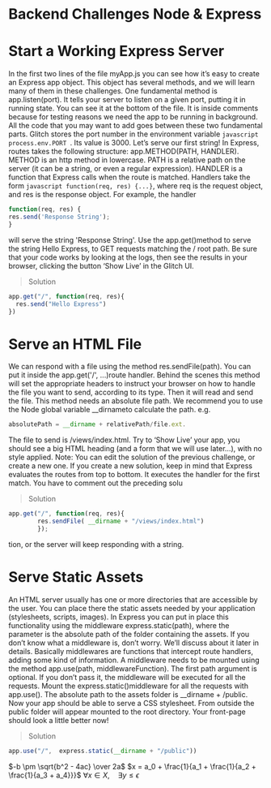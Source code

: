 # Backend Challenges Node & Express



# Start a Working Express Server
In the first two lines of the file myApp.js you can see how it’s easy to create an Express app object. This object has several methods, and we will learn many of them in these challenges. One fundamental method is app.listen(port). It tells your server to listen on a given port, putting it in running state. You can see it at the bottom of the file. It is inside comments because for testing reasons we need the app to be running in background. All the code that you may want to add goes between these two fundamental parts. Glitch stores the port number in the environment variable ```javascript process.env.PORT ```. Its value is 3000.
Let’s serve our first string! In Express, routes takes the following structure: app.METHOD(PATH, HANDLER). METHOD is an http method in lowercase. PATH is a relative path on the server (it can be a string, or even a regular expression). HANDLER is a function that Express calls when the route is matched.
Handlers take the form ```javascript function(req, res) {...}```, where req is the request object, and res is the response object. For example, the handler
```javascript
function(req, res) {
res.send('Response String');
}
```
will serve the string 'Response String'.
Use the app.get()method to serve the string Hello Express, to GET requests matching the / root path. Be sure that your code works by looking at the logs, then see the results in your browser, clicking the button ‘Show Live’ in the Glitch UI.

> Solution
```javascript
app.get("/", function(req, res){
  res.send("Hello Express")
})  
```

# Serve an HTML File
We can respond with a file using the method res.sendFile(path).
You can put it inside the app.get('/', ...)route handler. Behind the scenes this method will set the appropriate headers to instruct your browser on how to handle the file you want to send, according to its type. Then it will read and send the file. This method needs an absolute file path. We recommend you to use the Node global variable __dirnameto calculate the path.
e.g.
```javascript
absolutePath = __dirname + relativePath/file.ext.
```
The file to send is /views/index.html. Try to ‘Show Live’ your app, you should see a big HTML heading (and a form that we will use later…), with no style applied.
Note: You can edit the solution of the previous challenge, or create a new one. If you create a new solution, keep in mind that Express evaluates the routes from top to bottom. It executes the handler for the first match. You have to comment out the preceding solu

> Solution
```javascript
app.get("/", function(req, res){
        res.sendFile( __dirname + "/views/index.html")
        });
```
tion, or the server will keep responding with a string.


# Serve Static Assets
An HTML server usually has one or more directories that are accessible by the user. You can place there the static assets needed by your application (stylesheets, scripts, images). In Express you can put in place this functionality using the middleware express.static(path), where the parameter is the absolute path of the folder containing the assets. If you don’t know what a middleware is, don’t worry. We’ll discuss about it later in details. Basically middlewares are functions that intercept route handlers, adding some kind of information. A middleware needs to be mounted using the method app.use(path, middlewareFunction). The first path argument is optional. If you don’t pass it, the middleware will be executed for all the requests.
Mount the express.static()middleware for all the requests with app.use(). The absolute path to the assets folder is __dirname + /public.
Now your app should be able to serve a CSS stylesheet. From outside the public folder will appear mounted to the root directory. Your front-page should look a little better now!

> Solution

```javascript
app.use("/",  express.static(__dirname + "/public"))
```


$-b \pm \sqrt{b^2 - 4ac} \over 2a$
$x = a_0 + \frac{1}{a_1 + \frac{1}{a_2 + \frac{1}{a_3 + a_4}}}$
$\forall x \in X, \quad \exists y \leq \epsilon$
